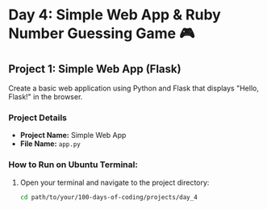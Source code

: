 # Day 4: Simple Web App & Ruby Number Guessing Game 🎮

## Project 1: Simple Web App (Flask)

Create a basic web application using Python and Flask that displays "Hello, Flask!" in the browser.

### Project Details
- **Project Name:** Simple Web App
- **File Name:** `app.py`

### How to Run on Ubuntu Terminal:
1. Open your terminal and navigate to the project directory:
   ```bash
   cd path/to/your/100-days-of-coding/projects/day_4

